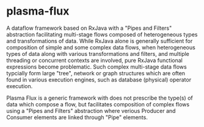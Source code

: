 # plasma-flux
A dataflow framework based on RxJava with a "Pipes and Filters" abstraction facilitating multi-stage flows composed of heterogeneous types and transformations of data. While RxJava alone is generally sufficient for composition of simple and some complex data flows, when heterogeneous types of data along with various transformations and filters, and multiple threading or concurrent contexts are involved, pure RxJava functional expressions become problematic. Such complex multi-stage data flows typcially form large "tree", network or graph structures which are often found in various execution engines, such as database (physical) operator execution.

Plasma Flux is a generic framework with does not prescribe the type(s) of data which compose a flow, but facilitates composition of complex flows using a "Pipes and Filters" abstraction where verious Producer and Consumer elements are linked through "Pipe" elements.     
